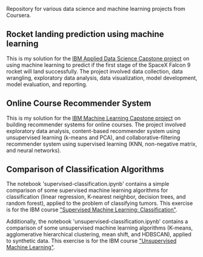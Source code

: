 Repository for various data science and machine learning projects from Coursera.

## Rocket landing prediction using machine learning

This is my solution for the [IBM Applied Data Science Capstone project](https://www.coursera.org/learn/applied-data-science-capstone) on using machine learning to predict if the first stage of the SpaceX Falcon 9 rocket will land successfully. The project involved data collection, data wrangling, exploratory data analysis, data visualization, model development, model evaluation, and reporting.


## Online Course Recommender System

This is my solution for the [IBM Machine Learning Capstone project](https://www.coursera.org/learn/machine-learning-capstone) on building recommender systems for online courses. The project involved exploratory data analysis, content-based recommender system using unsupervised learning (k-means and PCA), and collaborative-filtering recommender system using supervised learning (KNN, non-negative matrix, and neural networks).


## Comparison of Classification Algorithms

The notebook 'supervised-classification.ipynb' contains a simple comparison of some supervised machine learning algorithms for classification (linear regression, K-nearest neighbor, decision trees, and random forest), applied to the problem of classifying tumors. This exercise is for the IBM course ["Supervised Machine Learning: Classification"](https://www.coursera.org/learn/supervised-machine-learning-classification?specialization=ibm-machine-learning).

Additionally, the notebook 'unsupervised-classification.ipynb' contains a comparison of some unsupervised machine learning algorithms (K-means, agglomerative hierarchical clustering, mean shift, and HDBSCAN), applied to synthetic data. This exercise is for the IBM course ["Unsupervised Machine Learning"](https://www.coursera.org/learn/ibm-unsupervised-machine-learning?specialization=ibm-machine-learning).

